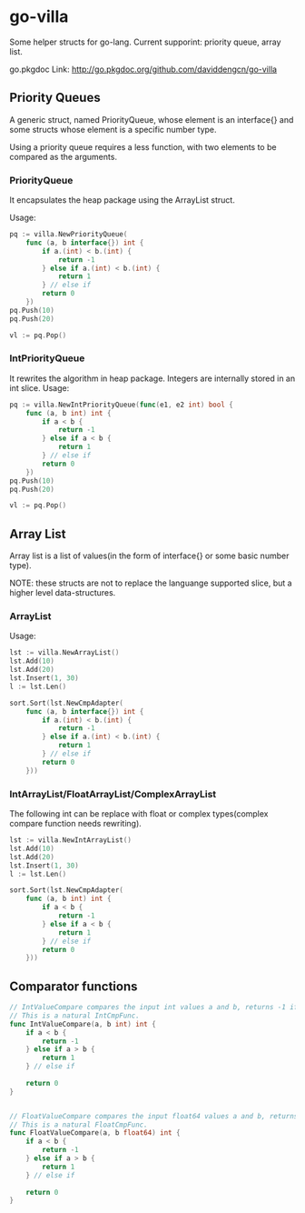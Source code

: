 go-villa
========

Some helper structs for go-lang. Current supporint: priority queue, array list.

go.pkgdoc Link: http://go.pkgdoc.org/github.com/daviddengcn/go-villa

Priority Queues
---------------
A generic struct, named PriorityQueue, whose element is an interface{} and some structs whose element is a specific number type.

Using a priority queue requires a less function, with two elements to be compared as the arguments.

### PriorityQueue

It encapsulates the heap package using the ArrayList struct.

Usage:
```go
pq := villa.NewPriorityQueue(
    func (a, b interface{}) int {
        if a.(int) < b.(int) {
            return -1
        } else if a.(int) < b.(int) {
            return 1
        } // else if
        return 0
    })
pq.Push(10)
pq.Push(20)

vl := pq.Pop()
```

### IntPriorityQueue

It rewrites the algorithm in heap package. Integers are internally stored in an int slice.
Usage:
```go
pq := villa.NewIntPriorityQueue(func(e1, e2 int) bool {
    func (a, b int) int {
        if a < b {
            return -1
        } else if a < b {
            return 1
        } // else if
        return 0
    })
pq.Push(10)
pq.Push(20)

vl := pq.Pop()
```

Array List
----------
Array list is a list of values(in the form of interface{} or some basic number type).

NOTE: these structs are not to replace the languange supported slice, but a higher level data-structures.

### ArrayList
Usage:
```go
lst := villa.NewArrayList()
lst.Add(10)
lst.Add(20)
lst.Insert(1, 30)
l := lst.Len()

sort.Sort(lst.NewCmpAdapter(
    func (a, b interface{}) int {
        if a.(int) < b.(int) {
            return -1
        } else if a.(int) < b.(int) {
            return 1
        } // else if
        return 0
    }))
```

### IntArrayList/FloatArrayList/ComplexArrayList
The following int can be replace with float or complex types(complex compare function needs rewriting).
```go
lst := villa.NewIntArrayList()
lst.Add(10)
lst.Add(20)
lst.Insert(1, 30)
l := lst.Len()

sort.Sort(lst.NewCmpAdapter(
    func (a, b int) int {
        if a < b {
            return -1
        } else if a < b {
            return 1
        } // else if
        return 0
    }))
```

Comparator functions
--------------------
```go
// IntValueCompare compares the input int values a and b, returns -1 if a < b, 1 if a > b, and 0 otherwise.
// This is a natural IntCmpFunc.
func IntValueCompare(a, b int) int {
    if a < b {
        return -1
    } else if a > b {
        return 1
    } // else if
    
    return 0
}


// FloatValueCompare compares the input float64 values a and b, returns -1 if a < b, 1 if a > b, and 0 otherwise.
// This is a natural FloatCmpFunc.
func FloatValueCompare(a, b float64) int {
    if a < b {
        return -1
    } else if a > b {
        return 1
    } // else if
    
    return 0
}
```
